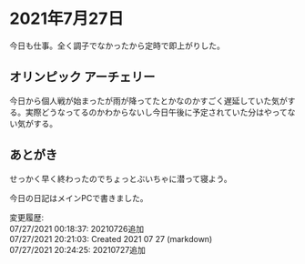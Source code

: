 # 2021年7月27日

今日も仕事。全く調子でなかったから定時で即上がりした。

## オリンピック アーチェリー

今日から個人戦が始まったが雨が降ってたとかなのかすごく遅延していた気がする。実際どうなってるのかわからないし今日午後に予定されていた分はやってない気がする。

## あとがき

せっかく早く終わったのでちょっとぶいちゃに潜って寝よう。

今日の日記はメインPCで書きました。

変更履歴:  
07/27/2021 00:18:37: 20210726追加  
07/27/2021 20:21:03: Created 2021 07 27 (markdown)  
07/27/2021 20:24:25: 20210727追加  
